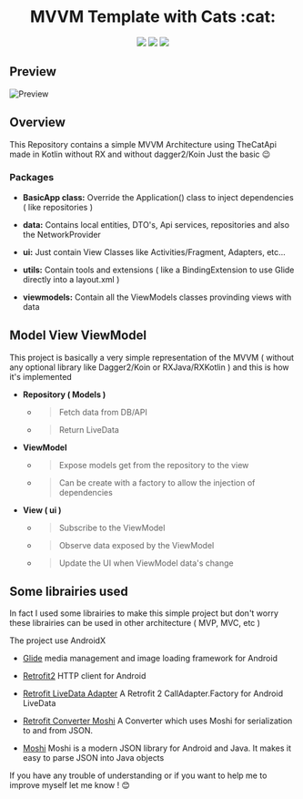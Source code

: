 <h1 align="center"> MVVM Template with Cats :cat: </h1>
<p align="center">
<img src="https://img.shields.io/badge/platform-android-green.svg" />
<img src="https://img.shields.io/badge/language-kotlin-orange.svg" />
<img src="https://img.shields.io/badge/License-GPL%20v3-blue.svg" />
</p>

## Preview
![Preview](http://www.metautbenjamin.com/img/MVVM2.png)


## Overview
This Repository contains a simple MVVM Architecture using TheCatApi made in Kotlin without RX and without dagger2/Koin
Just the basic :wink:

### Packages

 - **BasicApp class:**  Override the Application() class to inject dependencies ( like repositories )
 
 - **data:**  Contains local entities, DTO's, Api services, repositories and also the NetworkProvider
 
 - **ui:** Just contain View Classes like Activities/Fragment, Adapters, etc...
 
 - **utils:**  Contain tools and extensions ( like a BindingExtension to use Glide directly into a layout.xml )
 
 - **viewmodels:**  Contain all the ViewModels classes provinding views with data
 
 ## Model View ViewModel 
 This project is basically a very simple representation of the MVVM ( without any optional library like Dagger2/Koin or RXJava/RXKotlin )
 and this is how it's implemented
 
- **Repository ( Models )**
  - >Fetch data from DB/API
  
  - >Return LiveData 
  
- **ViewModel**  
  - >Expose models get from the repository to the view
  
  - >Can be create with a factory to allow the injection of dependencies

- **View ( ui )** 
  - >Subscribe to the ViewModel
  
  - >Observe data exposed by the ViewModel
  
  - >Update the UI when ViewModel data's change
  
## Some librairies used 
In fact I used some librairies to make this simple project but don't worry these librairies can be used in other architecture
( MVP, MVC, etc )

The project use AndroidX

- [Glide](https://github.com/bumptech/glide) media management and image loading framework for Android

- [Retrofit2](https://github.com/square/retrofit) HTTP client for Android

- [Retrofit LiveData Adapter](https://github.com/leonardoxh/livedata-call-adapter) A Retrofit 2 CallAdapter.Factory for Android LiveData

- [Retrofit Converter Moshi](https://github.com/square/retrofit/tree/master/retrofit-converters/moshi) A Converter which uses Moshi for serialization to and from JSON.

- [Moshi](https://github.com/square/moshi) Moshi is a modern JSON library for Android and Java. It makes it easy to parse JSON into Java objects

If you have any trouble of understanding or if you want to help me to improve myself let me know ! :blush:
